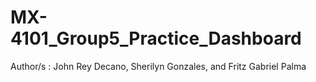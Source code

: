 # MX-4101_Group5_Practice_Dashboard
Author/s : John Rey Decano, Sherilyn Gonzales, and Fritz Gabriel Palma
